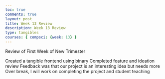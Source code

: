 ```yaml
---
toc: true 
comments: true 
layout: post 
title: Week 13 Review
description: Week 13 Review
type: tangibles
courses: { compsci: {week: 13} } 
---
```



Review of First Week of New Trimester

Created a tangible frontend using binary
Completed feature and ideation review
Feedback was that our project is an interesting idea but needs more
Over break, I will work on completing the project and student teaching